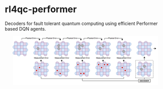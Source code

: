 # rl4qc-performer

Decoders for fault tolerant quantum computing using efficient Performer based DQN agents.

<p align="center">
<img src="https://github.com/jwallbridge/rl4qc-performer/blob/main/figures/decoding_cycle.png" width="90%" height="90%">
</p>

